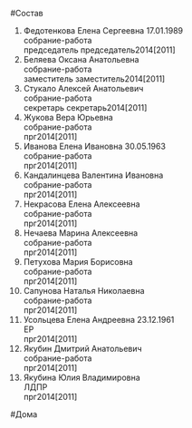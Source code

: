 #Состав  
1. Федотенкова Елена Сергеевна 17.01.1989  
    собрание-работа  
    председатель председатель2014[2011]  
2. Беляева Оксана Анатольевна  
    собрание-работа  
    заместитель заместитель2014[2011]  
3. Стукало Алексей Анатольевич  
    собрание-работа  
    секретарь секретарь2014[2011]  
4. Жукова Вера Юрьевна  
    собрание-работа  
    прг2014[2011]  
5. Иванова Елена Ивановна 30.05.1963  
    собрание-работа  
    прг2014[2011]  
6. Кандалинцева Валентина Ивановна  
    собрание-работа  
    прг2014[2011]  
7. Некрасова Елена Алексеевна  
    собрание-работа  
    прг2014[2011]  
8. Нечаева Марина Алексеевна  
    собрание-работа  
    прг2014[2011]  
9. Петухова Мария Борисовна  
    собрание-работа  
    прг2014[2011]  
10. Сапунова Наталья Николаевна  
    собрание-работа  
    прг2014[2011]  
11. Усольцева Елена Андреевна 23.12.1961  
    ЕР  
    прг2014[2011]  
12. Якубин Дмитрий Анатольевич  
    собрание-работа  
    прг2014[2011]  
13. Якубина Юлия Владимировна  
    ЛДПР  
    прг2014[2011]  
  
#Дома  
